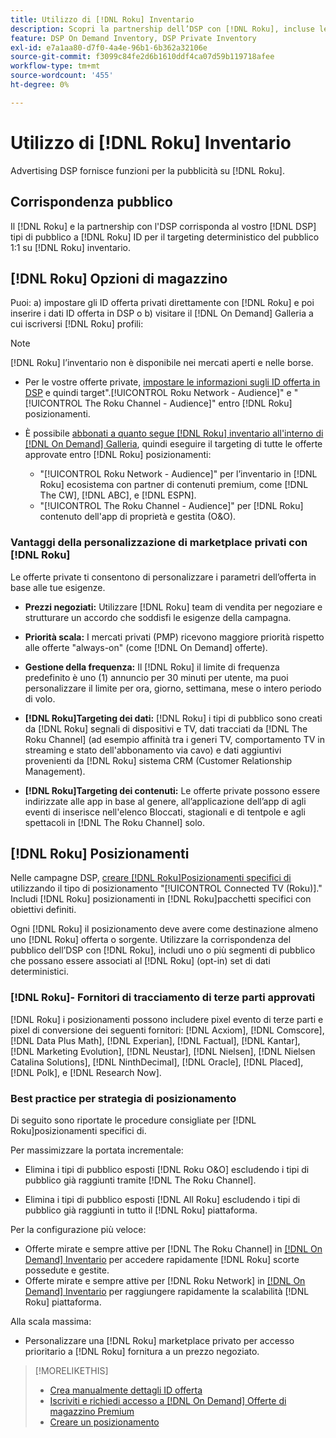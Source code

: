 ```yaml
---
title: Utilizzo di [!DNL Roku] Inventario
description: Scopri la partnership dell’DSP con [!DNL Roku], incluse le opzioni di inventario, i fornitori di tracciamento di terze parti approvati e le best practice per [!DNL Roku]posizionamenti specifici di.
feature: DSP On Demand Inventory, DSP Private Inventory
exl-id: e7a1aa80-d7f0-4a4e-96b1-6b362a32106e
source-git-commit: f3099c84fe2d6b1610ddf4ca07d59b119718afee
workflow-type: tm+mt
source-wordcount: '455'
ht-degree: 0%

---
```


# Utilizzo di [!DNL Roku] Inventario

Advertising DSP fornisce funzioni per la pubblicità su [!DNL Roku].

## Corrispondenza pubblico

Il [!DNL Roku] e la partnership con l&#39;DSP corrisponda al vostro [!DNL DSP] tipi di pubblico a [!DNL Roku] ID per il targeting deterministico del pubblico 1:1 su [!DNL Roku] inventario.

## [!DNL Roku] Opzioni di magazzino

Puoi: a) impostare gli ID offerta privati direttamente con [!DNL Roku] e poi inserire i dati ID offerta in DSP o b) visitare il [!DNL On Demand] Galleria a cui iscriversi [!DNL Roku] profili:

>[!NOTE]
>
>[!DNL Roku] l’inventario non è disponibile nei mercati aperti e nelle borse.

* Per le vostre offerte private, [impostare le informazioni sugli ID offerta in DSP](/help/dsp/inventory/deal-id-create.md) e quindi target&quot;.[!UICONTROL Roku Network - Audience]&quot; e &quot;[!UICONTROL The Roku Channel - Audience]&quot; entro [!DNL Roku] posizionamenti.<!-- Or do you target the deal ID?? I see those strings for Roku On Demand inventory. Clarify if all Roku private deals show up as one or the other of these in Roku Private inventory in Roku placement settings. -->

* È possibile [abbonati a quanto segue [!DNL Roku] inventario all&#39;interno di [!DNL On Demand] Galleria](/help/dsp/inventory/on-demand-inventory-subscribe.md), quindi eseguire il targeting di tutte le offerte approvate entro [!DNL Roku] posizionamenti:

   * &quot;[!UICONTROL Roku Network - Audience]&quot; per l’inventario in [!DNL Roku] ecosistema con partner di contenuti premium, come [!DNL The CW], [!DNL ABC], e [!DNL ESPN].
   * &quot;[!UICONTROL The Roku Channel - Audience]&quot; per [!DNL Roku] contenuto dell&#39;app di proprietà e gestita (O&amp;O).

### Vantaggi della personalizzazione di marketplace privati con [!DNL Roku]

Le offerte private ti consentono di personalizzare i parametri dell’offerta in base alle tue esigenze.

* **Prezzi negoziati:** Utilizzare [!DNL Roku] team di vendita per negoziare e strutturare un accordo che soddisfi le esigenze della campagna.

* **Priorità scala:** I mercati privati (PMP) ricevono maggiore priorità rispetto alle offerte &quot;always-on&quot; (come [!DNL On Demand] offerte).

* **Gestione della frequenza:** Il [!DNL Roku] il limite di frequenza predefinito è uno (1) annuncio per 30 minuti per utente, ma puoi personalizzare il limite per ora, giorno, settimana, mese o intero periodo di volo.<!-- Within the DSP placement settings? NO - you negotiate this with Roku, but Christine to confirm with Amanda whether you should be able to edit this in placement. -->

* **[!DNL Roku]Targeting dei dati:** [!DNL Roku] i tipi di pubblico sono creati da [!DNL Roku] segnali di dispositivi e TV, dati tracciati da [!DNL The Roku Channel] (ad esempio affinità tra i generi TV, comportamento TV in streaming e stato dell&#39;abbonamento via cavo) e dati aggiuntivi provenienti da [!DNL Roku] sistema CRM (Customer Relationship Management).

* **[!DNL Roku]Targeting dei contenuti:** Le offerte private possono essere indirizzate alle app in base al genere, all’applicazione dell’app di agli eventi di inserisce nell&#39;elenco Bloccati, stagionali e di tentpole e agli spettacoli in [!DNL The Roku Channel] solo.

## [!DNL Roku] Posizionamenti

Nelle campagne DSP, [creare [!DNL Roku]Posizionamenti specifici di](/help/dsp/campaign-management/placements/placement-create.md) utilizzando il tipo di posizionamento &quot;[!UICONTROL Connected TV (Roku)].&quot; Includi [!DNL Roku] posizionamenti in [!DNL Roku]pacchetti specifici con obiettivi definiti.

Ogni [!DNL Roku] il posizionamento deve avere come destinazione almeno uno [!DNL Roku] offerta o sorgente. Utilizzare la corrispondenza del pubblico dell’DSP con [!DNL Roku], includi uno o più segmenti di pubblico che possano essere associati al [!DNL Roku] (opt-in) set di dati deterministici.

### [!DNL Roku]- Fornitori di tracciamento di terze parti approvati

[!DNL Roku] i posizionamenti possono includere pixel evento di terze parti e pixel di conversione dei seguenti fornitori:  [!DNL Acxiom], [!DNL Comscore], [!DNL Data Plus Math], [!DNL Experian], [!DNL Factual], [!DNL Kantar], [!DNL Marketing Evolution], [!DNL Neustar], [!DNL Nielsen], [!DNL Nielsen Catalina Solutions], [!DNL NinthDecimal], [!DNL Oracle], [!DNL Placed], [!DNL Polk], e [!DNL Research Now].

### Best practice per strategia di posizionamento

Di seguito sono riportate le procedure consigliate per [!DNL Roku]posizionamenti specifici di.

Per massimizzare la portata incrementale:

* Elimina i tipi di pubblico esposti [!DNL Roku O&O] escludendo i tipi di pubblico già raggiunti tramite [!DNL The Roku Channel].

* Elimina i tipi di pubblico esposti [!DNL All Roku] escludendo i tipi di pubblico già raggiunti in tutto il [!DNL Roku] piattaforma.

Per la configurazione più veloce:

* Offerte mirate e sempre attive per [!DNL The Roku Channel] in [[!DNL On Demand] Inventario](/help/dsp/inventory/on-demand-inventory-subscribe.md) per accedere rapidamente [!DNL Roku] scorte possedute e gestite.
* Offerte mirate e sempre attive per [!DNL Roku Network] in [[!DNL On Demand] Inventario](/help/dsp/inventory/on-demand-inventory-subscribe.md) per raggiungere rapidamente la scalabilità [!DNL Roku] piattaforma.

Alla scala massima:

* Personalizzare una [!DNL Roku] marketplace privato per accesso prioritario a [!DNL Roku] fornitura a un prezzo negoziato.

>[!MORELIKETHIS]
>
>* [Crea manualmente dettagli ID offerta](/help/dsp/inventory/deal-id-create.md)
> * [Iscriviti e richiedi accesso a [!DNL On Demand] Offerte di magazzino Premium](/help/dsp/inventory/on-demand-inventory-subscribe.md)
>* [Creare un posizionamento](/help/dsp/campaign-management/placements/placement-create.md)
